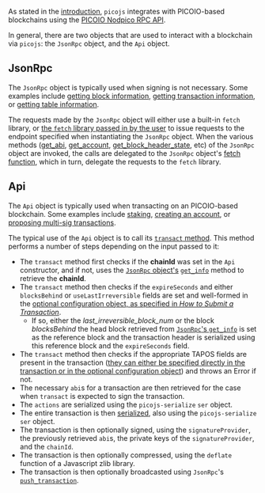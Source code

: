 As stated in the [introduction](index.md), `picojs` integrates with PICOIO-based blockchains using the [PICOIO Nodpico RPC API](https://developers.pico.io/picoio-nodpico/reference).

In general, there are two objects that are used to interact with a blockchain via `picojs`: the `JsonRpc` object, and the `Api` object.

## JsonRpc
The `JsonRpc` object is typically used when signing is not necessary.  Some examples include [getting block information](how-to-guides/00_how-to-get-block-information.md), [getting transaction information](how-to-guides/02_how-to-get-transaction-information.md), or [getting table information](how-to-guides/09_how-to-get-table-information.md).  

The requests made by the `JsonRpc` object will either use a built-in `fetch` library, or [the `fetch` library passed in by the user](basic-usage/01_commonjs.md) to issue requests to the endpoint specified when instantiating the `JsonRpc` object.  When the various methods ([get_abi](https://github.com/PICOIO/picojs/blob/master/src/picojs-jsonrpc.ts#L66), [get_account](https://github.com/PICOIO/picojs/blob/master/src/picojs-jsonrpc.ts#L71), [get_block_header_state](https://github.com/PICOIO/picojs/blob/master/src/picojs-jsonrpc.ts#L76), etc) of the `JsonRpc` object are invoked, the calls are delegated to the `JsonRpc` object's [fetch function](https://github.com/PICOIO/picojs/blob/master/src/picojs-jsonrpc.ts#L42-L63), which in turn, delegate the requests to the `fetch` library.

## Api
The `Api` object is typically used when transacting on an PICOIO-based blockchain.  Some examples include [staking](how-to-guides/03_how-to-stake.md), [creating an account](how-to-guides/05_how-to-create-an-account.md), or [proposing multi-sig transactions](how-to-guides/13_how-to-propose-a-multisig-transaction.md).

The typical use of the `Api` object is to call its [`transact` method](https://github.com/PICOIO/picojs/blob/master/src/picojs-api.ts#L214-L254).  This method performs a number of steps depending on the input passed to it:

* The `transact` method first checks if the **chainId** was set in the `Api` constructor, and if not, uses the [`JsonRpc` object's](#jsonrpc) [`get_info`](https://github.com/PICOIO/picojs/blob/master/src/picojs-jsonrpc.ts#L101) method to retrieve the **chainId**.  
* The `transact` method then checks if the `expireSeconds` and either `blocksBehind` or `useLastIrreversible` fields are set and well-formed in the [optional configuration object, as specified in *How to Submit a Transaction*](how-to-guides/01_how-to-submit-a-transaction.md#).  
    * If so, either the *last_irreversible_block_num* or the block *blocksBehind* the head block retrieved from [`JsonRpc`'s `get_info`](https://github.com/PICOIO/picojs/blob/master/src/picojs-jsonrpc.ts#L101) is set as the reference block and the transaction header is serialized using this reference block and the `expireSeconds` field.
* The `transact` method then checks if the appropriate TAPOS fields are present in the transaction ([they can either be specified directly in the transaction or in the optional configuration object](how-to-guides/01_how-to-submit-a-transaction.md#)) and throws an Error if not.
* The necessary `abi`s for a transaction are then retrieved for the case when `transact` is expected to sign the transaction.
* The `actions` are serialized using the `picojs-serialize` `ser` object.
* The entire transaction is then [serialized](https://github.com/PICOIO/picojs/blob/master/src/picojs-api.ts#L154-L166), also using the `picojs-serialize` `ser` object.
* The transaction is then optionally signed, using the `signatureProvider`, the previously retrieved `abi`s, the private keys of the `signatureProvider`, and the `chainId`.
* The transaction is then optionally compressed, using the `deflate` function of a Javascript zlib library.
* The transaction is then optionally broadcasted using `JsonRpc`'s [`push_transaction`](https://github.com/PICOIO/picojs/blob/master/src/picojs-jsonrpc.ts#L187).